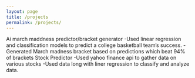 ```yaml
---
layout: page
title: /projects
permalink: /projects/
---
```


Ai march maddness predictor/bracket generator
-Used linear regression and classification models to predict a college basketball team’s success.
-Generated March madness bracket based on predictions which beat 94% of brackets
Stock Predictor
-Used yahoo finance api to gather data on various stocks
-Used data long with liner regression to classify and analyze data.
